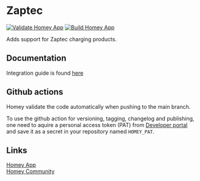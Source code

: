 # Zaptec
[![Validate Homey App](https://github.com/PatrickE94/com.zaptec/actions/workflows/homey-app-validate.yml/badge.svg)](https://github.com/PatrickE94/com.zaptec/actions/workflows/homey-app-validate.yml)
[![Build Homey App](https://github.com/PatrickE94/com.zaptec/actions/workflows/homey-build-release.yml/badge.svg)](https://github.com/PatrickE94/com.zaptec/actions/workflows/homey-build-release.yml)

Adds support for Zaptec charging products.

## Documentation
Integration guide is found [here](https://zaptec.readme.io/)

## Github actions
Homey validate the code automatically when pushing to the main branch.

To use the github action for versioning, tagging, changelog and publishing, one need to aquire a personal access token (PAT) from [Developer portal](https://tools.developer.homey.app/me) and save it as a secret in your repository named `HOMEY_PAT`.

## Links
[Homey App](https://homey.app/a/com.zaptec)  
[Homey Community](https://community.homey.app/t/app-pro-zaptec-charging/118631)


